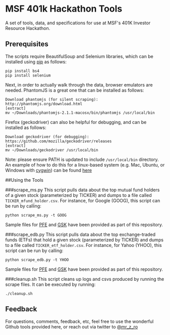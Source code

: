 # MSF 401k Hackathon Tools

A set of tools, data, and specifications for use at MSF's 401K Investor Resource Hackathon.

## Prerequisites

The scripts require BeautifulSoup and Selenium libraries, which can be installed using [pip](https://pip.pypa.io/en/stable/installing/) as follows:

```
pip install bs4
pip install selenium
```

Next, in order to actually walk through the data, browser emulators are needed. PhantomJS is a great one that can be installed as follows:

```
Download phantomjs (for silent scraping):
http://phantomjs.org/download.html
[extract]
mv ~/Downloads/phantomjs-2.1.1-macosx/bin/phantomjs /usr/local/bin
```

Firefox (geckodriver) can also be helpful for debugging, and can be installed as follows:

```
Download geckodriver (for debugging):
https://github.com/mozilla/geckodriver/releases
[extract]
mv ~/Downloads/geckodriver /usr/local/bin
```

Note: please ensure PATH is updated to include `/usr/local/bin` directory. An example of how to do this for a linux-based system (e.g. Mac, Ubuntu, or Windows with [cygwin](https://www.cygwin.com/)) can be found [here](http://stackoverflow.com/questions/14637979/how-to-permanently-set-path-on-linux)

##Using the Tools

###scrape_ms.py
This script pulls data about the top mutual fund holders of a given stock (parameterized by TICKER) and dumps to a file called `TICKER_mfund_holder.csv`. For instance, for Google (GOOG), this script can be run by calling: 

```
python scrape_ms.py -t GOOG
```

Sample files for [PFE](https://github.com/mr-z-ro/msf-401k-hackathon-tools/blob/master/PFE_mfund_holders.csv) and [GSK](https://github.com/mr-z-ro/msf-401k-hackathon-tools/blob/master/GSK_mfund_holders.csv) have been provided as part of this repository.

###scrape_edb.py
This script pulls data about the top exchange-traded funds (ETFs) that hold a given stock (parameterized by TICKER) and dumps to a file called `TICKER_etf_holder.csv`. For instance, for Yahoo (YHOO), this script can be run by calling:

```
python scrape_edb.py -t YHOO
```

Sample files for [PFE](https://github.com/mr-z-ro/msf-401k-hackathon-tools/blob/master/PFE_etf_holders.csv) and [GSK](https://github.com/mr-z-ro/msf-401k-hackathon-tools/blob/master/GSK_etf_holders.csv) have been provided as part of this repository.

###cleanup.sh
This script cleans up logs and csvs produced by running the scrape files. It can be executed by running:

```
./cleanup.sh
```

## Feedback

For questions, comments, feedback, etc, feel free to use the wonderful Github tools provided here, or reach out via twitter to [@mr_z_ro](https://twitter.com/mr_z_ro)

